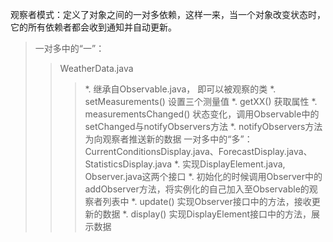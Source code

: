观察者模式：定义了对象之间的一对多依赖，这样一来，当一个对象改变状态时，它的所有依赖者都会收到通知并自动更新。

>一对多中的“一”：
>>WeatherData.java
>>>*. 继承自Observable.java， 即可以被观察的类
>>>*. setMeasurements() 设置三个测量值
>>>*. getXX() 获取属性
>>>*. measurementsChanged() 状态变化，调用Observable中的setChanged与notifyObservers方法
>>>*. notifyObservers方法为向观察者推送新的数据
>一对多中的“多”：
>>CurrentConditionsDisplay.java、ForecastDisplay.java、StatisticsDisplay.java
>>>*. 实现DisplayElement.java, Observer.java这两个接口
>>>*. 初始化的时候调用Observer中的addObserver方法，将实例化的自己加入至Observable的观察者列表中
>>>*. update() 实现Observer接口中的方法，接收更新的数据
>>>*. display() 实现DisplayElement接口中的方法，展示数据



